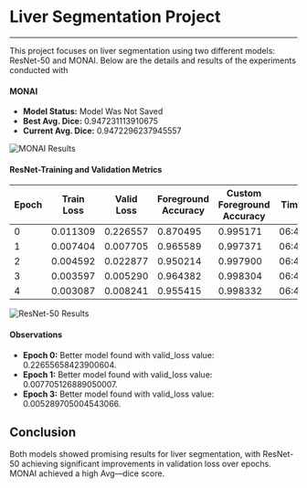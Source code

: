 # Liver Segmentation Project
----
This project focuses on liver segmentation using two different models: ResNet-50 and MONAI. Below are the details and results of the experiments conducted with 

#### MONAI
- **Model Status:** Model Was Not Saved
- **Best Avg. Dice:** 0.947231113910675
- **Current Avg. Dice:** 0.9472296237945557

![MONAI Results](https://imgur.com/cvFAG3u.png)

#### ResNet-Training and Validation Metrics

| Epoch | Train Loss | Valid Loss | Foreground Accuracy | Custom Foreground Accuracy | Time  |
|-------|------------|------------|---------------------|----------------------------|-------|
| 0     | 0.011309   | 0.226557   | 0.870495            | 0.995171                   | 06:46 |
| 1     | 0.007404   | 0.007705   | 0.965589            | 0.997371                   | 06:47 |
| 2     | 0.004592   | 0.022877   | 0.950214            | 0.997900                   | 06:48 |
| 3     | 0.003597   | 0.005290   | 0.964382            | 0.998304                   | 06:48 |
| 4     | 0.003087   | 0.008241   | 0.955415            | 0.998332                   | 06:46 |

![ResNet-50 Results](https://imgur.com/T0yNxwM.png)

#### Observations
- **Epoch 0:** Better model found with valid_loss value: 0.22655658423900604.
- **Epoch 1:** Better model found with valid_loss value: 0.007705126889050007.
- **Epoch 3:** Better model found with valid_loss value: 0.005289705004543066.

## Conclusion

Both models showed promising results for liver segmentation, with ResNet-50 achieving significant improvements in validation loss over epochs. MONAI achieved a high Avg—dice score.
